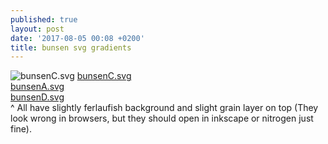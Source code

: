 ```yaml
---
published: true
layout: post
date: '2017-08-05 00:08 +0200'
title: bunsen svg gradients
---
```

![bunsenC.svg]({{site.baseurl}}/media/bunsenC.svg)
[bunsenC.svg]({{site.baseurl}}/media/bunsenC.svg)  
[bunsenA.svg]({{site.baseurl}}/media/bunsenA.svg)  
[bunsenD.svg]({{site.baseurl}}/media/bunsenD.svg)  
^ All have slightly ferlaufish background and slight grain layer on top (They look wrong in browsers, but they should open in inkscape or nitrogen just fine).
